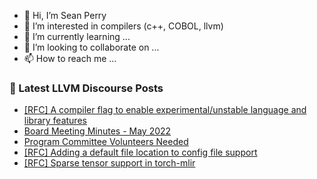 - 👋 Hi, I’m Sean Perry
- 👀 I’m interested in compilers (c++, COBOL, llvm)
- 🌱 I’m currently learning ...
- 💞️ I’m looking to collaborate on ...
- 📫 How to reach me ...

<!---
s66perry/s66perry is a ✨ special ✨ repository because its `README.md` (this file) appears on your GitHub profile.
You can click the Preview link to take a look at your changes.
--->
### 📕 Latest LLVM Discourse Posts

<!-- DISCOURSE-LLVM:START -->
- [[RFC] A compiler flag to enable experimental/unstable language and library features](https://discourse.llvm.org/t/rfc-a-compiler-flag-to-enable-experimental-unstable-language-and-library-features/63609#post_8)
- [Board Meeting Minutes - May 2022](https://discourse.llvm.org/t/board-meeting-minutes-may-2022/63628#post_1)
- [Program Committee Volunteers Needed](https://discourse.llvm.org/t/program-committee-volunteers-needed/63109#post_3)
- [[RFC] Adding a default file location to config file support](https://discourse.llvm.org/t/rfc-adding-a-default-file-location-to-config-file-support/63606#post_11)
- [[RFC] Sparse tensor support in torch-mlir](https://discourse.llvm.org/t/rfc-sparse-tensor-support-in-torch-mlir/63627#post_1)
<!-- DISCOURSE-LLVM:END -->
